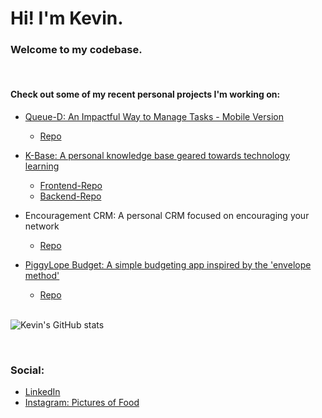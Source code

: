 # Hi!  I'm Kevin.
<!-- <p align="center">
    <img src="https://user-images.githubusercontent.com/13837028/118726504-69880f00-b7ff-11eb-9a23-fb9eb0b3ac79.png" width="250" height="300">
</p> -->

 ### Welcome to my codebase.
<br/>

#### Check out some of my recent personal projects I'm working on:

- [Queue-D: An Impactful Way to Manage Tasks - Mobile Version](https://queue-d-cloud.web.app/)
  - [Repo](https://github.com/kevinmilly/nexttask)

- [K-Base: A personal knowledge base geared towards technology learning](https://afternoon-shore-01719.herokuapp.com)
    - [Frontend-Repo](https://github.com/kevinmilly/kbase-frontend)
    - [Backend-Repo](https://github.com/kevinmilly/kbase-backend)

- Encouragement CRM: A personal CRM focused on encouraging your network
    - [Repo](https://github.com/kevinmilly/encourage-crm)

- [PiggyLope Budget: A simple budgeting app inspired by the 'envelope method'](https://envelope-budget-55b22.web.app)
    - [Repo](https://github.com/kevinmilly/envelope-budget)
    <br/>


![Kevin's GitHub stats](https://github-readme-stats.vercel.app/api?username=kevinmilly&show_icons=true&theme=radical)

<br/>

### Social:
- [LinkedIn](https://www.linkedin.com/in/ksmithtech/)
- [Instagram: Pictures of Food](https://www.instagram.com/thefullcourse/)



